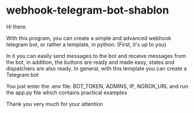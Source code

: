 # webhook-telegram-bot-shablon
Hi there.

With this program, you can create a simple and advanced webhook telegram bot, or rather a template, in python. (First, it's up to you)

In it you can easily send messages to the bot and receive messages from the bot, in addition, the buttons are ready and made easy, states and dispatchers are also ready. In general, with this template you can create a Telegram bot

You just enter the .env file: BOT_TOKEN, ADMINS, IP, NGROK_URL and run the app.py file which contains practical examples

Thank you very much for your attention
